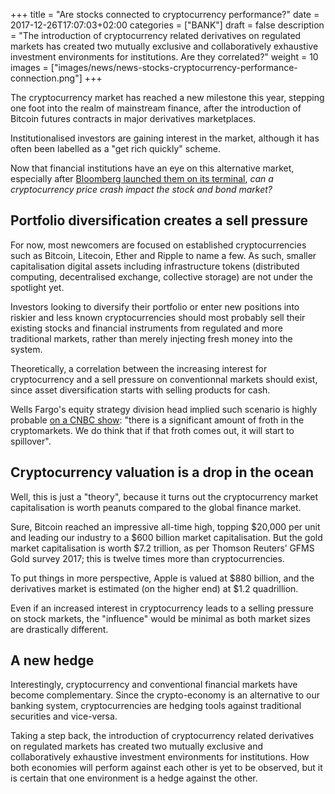 +++
title = "Are stocks connected to cryptocurrency performance?"
date = 2017-12-26T17:07:03+02:00
categories = ["BANK"]
draft = false
description = "The introduction of cryptocurrency related derivatives on regulated markets has created two mutually exclusive and collaboratively exhaustive investment environments for institutions. Are they correlated?"
weight = 10
images = ["images/news/news-stocks-cryptocurrency-performance-connection.png"]
+++

The cryptocurrency market has reached a new milestone this year, stepping one foot into the realm of mainstream finance, after the introduction of Bitcoin futures contracts in major derivatives marketplaces.

Institutionalised investors are gaining interest in the market, although it has often been labelled as a "get rich quickly" scheme.  

Now that financial institutions have an eye on this alternative market, especially after <a href= http://fortune.com/2017/12/14/bloomberg-ethereum/ target=_blank>Bloomberg launched them on its terminal</a>, *can a cryptocurrency price crash impact the stock and bond market?*

## Portfolio diversification creates a sell pressure

For now, most newcomers are focused on established cryptocurrencies such as Bitcoin, Litecoin, Ether and Ripple to name a few. As such, smaller capitalisation digital assets including infrastructure tokens (distributed computing, decentralised exchange, collective storage) are not under the spotlight yet.

Investors looking to diversify their portfolio or enter new positions into riskier and less known cryptocurrencies should most probably sell their existing stocks and financial instruments from regulated and more traditional markets, rather than merely injecting fresh money into the system.

Theoretically, a correlation between the increasing interest for cryptocurrency and a sell pressure on conventionnal markets should exist, since asset diversification starts with selling products for cash.

Wells Fargo's equity strategy division head implied such scenario is highly probable <a href=https://www.cnbc.com/2017/12/23/a-bitcoin-implosion-could-spill-over-into-stocks-warns-wells-fargo.html target=_blank>on a CNBC show</a>: "there is a significant amount of froth in the cryptomarkets. We do think that if that froth comes out, it will start to spillover".

## Cryptocurrency valuation is a drop in the ocean

Well, this is just a "theory", because it turns out the cryptocurrency market capitalisation is worth peanuts compared to the global finance market.

Sure, Bitcoin reached an impressive all-time high, topping $20,000 per unit and leading our industry to a $600 billion market capitalisation. But the gold market capitalisation is worth $7.2 trillion, as per Thomson Reuters’ GFMS Gold survey 2017; this is twelve times more than cryptocurrencies.

To put things in more perspective, Apple is valued at $880 billion, and the derivatives market is estimated (on the higher end) at $1.2 quadrillion.

Even if an increased interest in cryptocurrency leads to a selling pressure on stock markets, the "influence" would be minimal as both market sizes are drastically different.

## A new hedge

Interestingly, cryptocurrency and conventional financial markets have become complementary. Since the crypto-economy is an alternative to our banking system, cryptocurrencies are hedging tools against traditional securities and vice-versa.

Taking a step back, the introduction of cryptocurrency related derivatives on regulated markets has created two mutually exclusive and collaboratively exhaustive investment environments for institutions. How both economies will perform against each other is yet to be observed, but it is certain that one environment is a hedge against the other.


